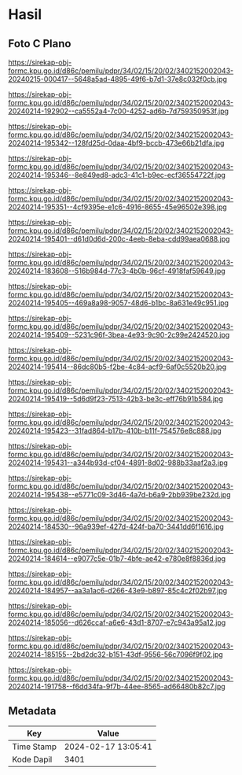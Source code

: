 # Hasil

## Foto C Plano

https://sirekap-obj-formc.kpu.go.id/d86c/pemilu/pdpr/34/02/15/20/02/3402152002043-20240215-000417--5648a5ad-4895-49f6-b7d1-37e8c032f0cb.jpg

https://sirekap-obj-formc.kpu.go.id/d86c/pemilu/pdpr/34/02/15/20/02/3402152002043-20240214-192902--ca5552a4-7c00-4252-ad6b-7d759350953f.jpg

https://sirekap-obj-formc.kpu.go.id/d86c/pemilu/pdpr/34/02/15/20/02/3402152002043-20240214-195342--128fd25d-0daa-4bf9-bccb-473e66b21dfa.jpg

https://sirekap-obj-formc.kpu.go.id/d86c/pemilu/pdpr/34/02/15/20/02/3402152002043-20240214-195346--8e849ed8-adc3-41c1-b9ec-ecf36554722f.jpg

https://sirekap-obj-formc.kpu.go.id/d86c/pemilu/pdpr/34/02/15/20/02/3402152002043-20240214-195351--4cf9395e-e1c6-4916-8655-45e96502e398.jpg

https://sirekap-obj-formc.kpu.go.id/d86c/pemilu/pdpr/34/02/15/20/02/3402152002043-20240214-195401--d61d0d6d-200c-4eeb-8eba-cdd99aea0688.jpg

https://sirekap-obj-formc.kpu.go.id/d86c/pemilu/pdpr/34/02/15/20/02/3402152002043-20240214-183608--516b984d-77c3-4b0b-96cf-4918faf59649.jpg

https://sirekap-obj-formc.kpu.go.id/d86c/pemilu/pdpr/34/02/15/20/02/3402152002043-20240214-195405--469a8a98-9057-48d6-b1bc-8a631e49c951.jpg

https://sirekap-obj-formc.kpu.go.id/d86c/pemilu/pdpr/34/02/15/20/02/3402152002043-20240214-195409--5231c96f-3bea-4e93-9c90-2c99e2424520.jpg

https://sirekap-obj-formc.kpu.go.id/d86c/pemilu/pdpr/34/02/15/20/02/3402152002043-20240214-195414--86dc80b5-f2be-4c84-acf9-6af0c5520b20.jpg

https://sirekap-obj-formc.kpu.go.id/d86c/pemilu/pdpr/34/02/15/20/02/3402152002043-20240214-195419--5d6d9f23-7513-42b3-be3c-eff76b91b584.jpg

https://sirekap-obj-formc.kpu.go.id/d86c/pemilu/pdpr/34/02/15/20/02/3402152002043-20240214-195423--31fad864-b17b-410b-b11f-754576e8c888.jpg

https://sirekap-obj-formc.kpu.go.id/d86c/pemilu/pdpr/34/02/15/20/02/3402152002043-20240214-195431--a344b93d-cf04-4891-8d02-988b33aaf2a3.jpg

https://sirekap-obj-formc.kpu.go.id/d86c/pemilu/pdpr/34/02/15/20/02/3402152002043-20240214-195438--e5771c09-3d46-4a7d-b6a9-2bb939be232d.jpg

https://sirekap-obj-formc.kpu.go.id/d86c/pemilu/pdpr/34/02/15/20/02/3402152002043-20240214-184530--96a939ef-427d-424f-ba70-3441dd6f1616.jpg

https://sirekap-obj-formc.kpu.go.id/d86c/pemilu/pdpr/34/02/15/20/02/3402152002043-20240214-184614--e9077c5e-01b7-4bfe-ae42-e780e8f8836d.jpg

https://sirekap-obj-formc.kpu.go.id/d86c/pemilu/pdpr/34/02/15/20/02/3402152002043-20240214-184957--aa3a1ac6-d266-43e9-b897-85c4c2f02b97.jpg

https://sirekap-obj-formc.kpu.go.id/d86c/pemilu/pdpr/34/02/15/20/02/3402152002043-20240214-185056--d626ccaf-a6e6-43d1-8707-e7c943a95a12.jpg

https://sirekap-obj-formc.kpu.go.id/d86c/pemilu/pdpr/34/02/15/20/02/3402152002043-20240214-185155--2bd2dc32-b151-43df-9556-56c7096f9f02.jpg

https://sirekap-obj-formc.kpu.go.id/d86c/pemilu/pdpr/34/02/15/20/02/3402152002043-20240214-191758--f6dd34fa-9f7b-44ee-8565-ad66480b82c7.jpg


## Metadata

| Key        | Value               |
| ---------- | ------------------- |
| Time Stamp | 2024-02-17 13:05:41 |
| Kode Dapil | 3401                |



